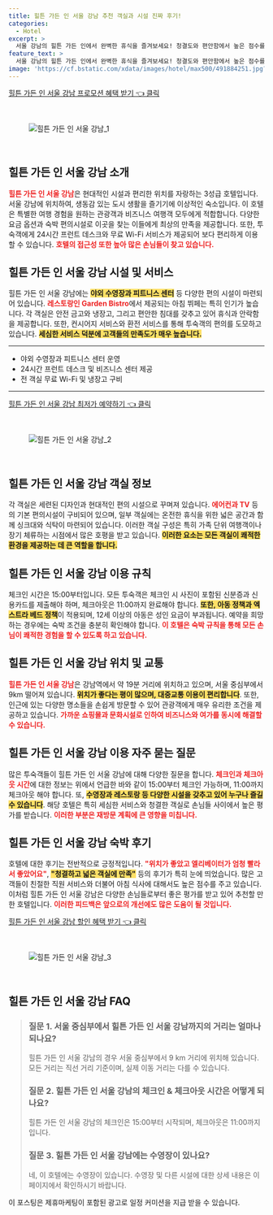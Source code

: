 ```yaml
---
title: 힐튼 가든 인 서울 강남 추천 객실과 시설 진짜 후기!
categories:
  - Hotel
excerpt: >
  서울 강남의 힐튼 가든 인에서 완벽한 휴식을 즐겨보세요! 청결도와 편안함에서 높은 점수를 받은 이 호텔은 훌륭한 서비스를 자랑하며 맛있는 조식과 넓은 객실로 가족 여행이나 호캉스에 최적의 장소입니다.
feature_text: >
  서울 강남의 힐튼 가든 인에서 완벽한 휴식을 즐겨보세요! 청결도와 편안함에서 높은 점수를 받은 이 호텔은 훌륭한 서비스를 자랑하며 맛있는 조식과 넓은 객실로 가족 여행이나 호캉스에 최적의 장소입니다.
image: 'https://cf.bstatic.com/xdata/images/hotel/max500/491884251.jpg?k=a416726979275f83d678eae00e2f5faf54e5dc4b7aca793bb02d94df23a3e18e&o=&hp=1'
---
```


<p><a class="modoo-button" href="https://tinyurl.com/2d8ljaol" rel="nofollow noopener">힐튼 가든 인 서울 강남 프로모션 혜택 받기 👈 클릭</a></p><br/>
<figure class="image"><img alt="힐튼 가든 인 서울 강남_1" src="https://cf.bstatic.com/xdata/images/hotel/max1024x768/483825472.jpg?k=81d2039fdcf0f98c8f235d4593c9e540e6f3b62ef5f6db68df17eb3b9a042a26&amp;o=&amp;hp=1"/></figure><br/>

<h2 id="힐튼_가든_인_서울_강남_소개">힐튼 가든 인 서울 강남 소개</h2>
<p><b><span style="color: #ee2323;">힐튼 가든 인 서울 강남</span></b>은 현대적인 시설과 편리한 위치를 자랑하는 3성급 호텔입니다. 서울 강남에 위치하여, 생동감 있는 도시 생활을 즐기기에 이상적인 숙소입니다. 이 호텔은 특별한 여행 경험을 원하는 관광객과 비즈니스 여행객 모두에게 적합합니다. 다양한 요금 옵션과 숙박 편의시설로 이곳을 찾는 이들에게 최상의 만족을 제공합니다. 또한, 투숙객에게 24시간 프런트 데스크와 무료 Wi-Fi 서비스가 제공되어 보다 편리하게 이용할 수 있습니다. <b><span style="color: #ee2323;">호텔의 접근성 또한 높아 많은 손님들이 찾고 있습니다.</span></b></p>
<h2 id="힐튼_가든_인_서울_강남_시설_및_서비스">힐튼 가든 인 서울 강남 시설 및 서비스</h2>
<p>힐튼 가든 인 서울 강남에는 <b><span style="background-color: #ffe066;">야외 수영장과 피트니스 센터</span></b> 등 다양한 편의 시설이 마련되어 있습니다. <b><span style="color: #ee2323;">레스토랑인 Garden Bistro</span></b>에서 제공되는 아침 뷔페는 특히 인기가 높습니다. 각 객실은 안전 금고와 냉장고, 그리고 편안한 침대를 갖추고 있어 휴식과 안락함을 제공합니다. 또한, 컨시어지 서비스와 환전 서비스를 통해 투숙객의 편의를 도모하고 있습니다. <b><span style="background-color: #ffe066;">세심한 서비스 덕분에 고객들의 만족도가 매우 높습니다.</span></b></p>
<hr/>
<ul>
<li>야외 수영장과 피트니스 센터 운영</li>
<li>24시간 프런트 데스크 및 비즈니스 센터 제공</li>
<li>전 객실 무료 Wi-Fi 및 냉장고 구비</li>
</ul>
<hr/>
<p><a class="modoo-button" href="https://tinyurl.com/2d8ljaol" rel="nofollow noopener">힐튼 가든 인 서울 강남 최저가 예약하기 👈 클릭</a></p><br/>
<figure class="image"><img alt="힐튼 가든 인 서울 강남_2" src="https://cf.bstatic.com/xdata/images/hotel/max500/491884251.jpg?k=a416726979275f83d678eae00e2f5faf54e5dc4b7aca793bb02d94df23a3e18e&amp;o=&amp;hp=1"/></figure><br/>
<h2 id="힐튼_가든_인_서울_강남_객실_정보">힐튼 가든 인 서울 강남 객실 정보</h2>
<p>각 객실은 세련된 디자인과 현대적인 편의 시설으로 꾸며져 있습니다. <b><span style="color: #ee2323;">에어컨과 TV</span></b> 등의 기본 편의시설이 구비되어 있으며, 일부 객실에는 온전한 휴식을 위한 넓은 공간과 함께 싱크대와 식탁이 마련되어 있습니다. 이러한 객실 구성은 특히 가족 단위 여행객이나 장기 체류하는 시점에서 많은 호평을 받고 있습니다. <b><span style="background-color: #ffe066;">이러한 요소는 모든 객실이 쾌적한 환경을 제공하는 데 큰 역할을 합니다.</span></b></p>
<h2 id="힐튼_가든_인_서울_강남_이용_규칙">힐튼 가든 인 서울 강남 이용 규칙</h2>
<p>체크인 시간은 15:00부터입니다. 모든 투숙객은 체크인 시 사진이 포함된 신분증과 신용카드를 제출해야 하며, 체크아웃은 11:00까지 완료해야 합니다. <b><span style="background-color: #ffe066;">또한, 아동 정책과 엑스트라 베드 정책</span></b>이 적용되며, 12세 이상의 아동은 성인 요금이 부과됩니다. 예약을 희망하는 경우에는 숙박 조건을 충분히 확인해야 합니다. <b><span style="color: #ee2323;">이 호텔은 숙박 규칙을 통해 모든 손님이 쾌적한 경험을 할 수 있도록 하고 있습니다.</span></b></p>
<h2 id="힐튼_가든_인_서울_강남_위치_및_교통">힐튼 가든 인 서울 강남 위치 및 교통</h2>
<p><b><span style="color: #ee2323;">힐튼 가든 인 서울 강남</span></b>은 강남역에서 약 19분 거리에 위치하고 있으며, 서울 중심부에서 9km 떨어져 있습니다. <b><span style="background-color: #ffe066;">위치가 좋다는 평이 많으며, 대중교통 이용이 편리합니다</span></b>. 또한, 인근에 있는 다양한 명소들을 손쉽게 방문할 수 있어 관광객에게 매우 유리한 조건을 제공하고 있습니다. <b><span style="color: #ee2323;">가까운 쇼핑몰과 문화시설로 인하여 비즈니스와 여가를 동시에 해결할 수 있습니다.</span></b></p>
<h2 id="힐튼_가든_인_서울_강남_이용_자주_묻는_질문">힐튼 가든 인 서울 강남 이용 자주 묻는 질문</h2>
<p>많은 투숙객들이 힐튼 가든 인 서울 강남에 대해 다양한 질문을 합니다. <b><span style="color: #ee2323;">체크인과 체크아웃 시간</span></b>에 대한 정보는 위에서 언급한 바와 같이 15:00부터 체크인 가능하며, 11:00까지 체크아웃 해야 합니다. 또, <b><span style="background-color: #ffe066;">수영장과 레스토랑 등 다양한 시설을 갖추고 있어 누구나 즐길 수 있습니다</span></b>. 해당 호텔은 특히 세심한 서비스와 청결한 객실로 손님들 사이에서 높은 평가를 받습니다. <b><span style="color: #ee2323;">이러한 부분은 재방문 계획에 큰 영향을 미칩니다.</span></b></p>
<h2 id="힐튼_가든_인_서울_강남_숙박_후기">힐튼 가든 인 서울 강남 숙박 후기</h2>
<p>호텔에 대한 후기는 전반적으로 긍정적입니다. <b><span style="color: #ee2323;">"위치가 좋았고 엘리베이터가 엄청 빨라서 좋았어요"</span></b>, <b><span style="background-color: #ffe066;">"청결하고 넓은 객실에 만족"</span></b> 등의 후기가 특히 눈에 띄었습니다. 많은 고객들이 친절한 직원 서비스와 더불어 아침 식사에 대해서도 높은 점수를 주고 있습니다. 이처럼 힐튼 가든 인 서울 강남은 다양한 손님들로부터 좋은 평가를 받고 있어 추천할 만한 호텔입니다. <b><span style="color: #ee2323;">이러한 피드백은 앞으로의 개선에도 많은 도움이 될 것입니다.</span></b></p>

<p><a class="modoo-button" href="https://tinyurl.com/2d8ljaol" rel="nofollow noopener">힐튼 가든 인 서울 강남 할인 혜택 받기 👈 클릭</a></p><br>

<figure class="image"><img src="https://cf.bstatic.com/xdata/images/hotel/max500/491884213.jpg?k=f49280acb9cbc178eeda2596db4738d77ae654e3fe1dab34abc21c01aceabf9c&o=&hp=1" alt="힐튼 가든 인 서울 강남_3"></figure><br>
<h2 id="힐튼 가든 인 서울 강남_FAQ">힐튼 가든 인 서울 강남 FAQ</h2>
<div itemscope="" itemtype="https://schema.org/FAQPage"> 
<blockquote> 
<div itemscope="" itemprop="mainEntity" itemtype="https://schema.org/Question"> 
<h3 id="질문_1" itemprop="name">질문 1. 서울 중심부에서 힐튼 가든 인 서울 강남까지의 거리는 얼마나 되나요?</h3> 
<div itemscope="" itemprop="acceptedAnswer" itemtype="https://schema.org/Answer"> 
<span itemprop="text"> 
<p>힐튼 가든 인 서울 강남의 경우 서울 중심부에서 9 km 거리에 위치해 있습니다. 모든 거리는 직선 거리 기준이며, 실제 이동 거리는 다를 수 있습니다.</p> 
</span> 
</div> 
</div> 

<div itemscope="" itemprop="mainEntity" itemtype="https://schema.org/Question"> 
<h3 id="질문_2" itemprop="name">질문 2. 힐튼 가든 인 서울 강남의 체크인 & 체크아웃 시간은 어떻게 되나요?</h3> 
<div itemscope="" itemprop="acceptedAnswer" itemtype="https://schema.org/Answer"> 
<span itemprop="text"> 
<p>힐튼 가든 인 서울 강남의 체크인은 15:00부터 시작되며, 체크아웃은 11:00까지입니다.</p> 
</span> 
</div> 
</div> 

<div itemscope="" itemprop="mainEntity" itemtype="https://schema.org/Question"> 
<h3 id="질문_3" itemprop="name">질문 3. 힐튼 가든 인 서울 강남에는 수영장이 있나요?</h3> 
<div itemscope="" itemprop="acceptedAnswer" itemtype="https://schema.org/Answer"> 
<span itemprop="text"> 
<p>네, 이 호텔에는 수영장이 있습니다. 수영장 및 다른 시설에 대한 상세 내용은 이 페이지에서 확인하시기 바랍니다.</p> 
</span> 
</div> 
</div> 
</blockquote> 
</div><p>이 포스팅은 제휴마케팅이 포함된 광고로 일정 커미션을 지급 받을 수 있습니다.</p>

